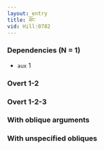 ```yaml
---
layout: entry
title: ཐོང་
vid: Hill:0782
---
```

### Dependencies (N = 1)
* `aux` 1


### Overt 1-2


### Overt 1-2-3


### With oblique arguments


### With unspecified obliques
